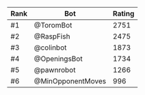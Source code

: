 Rank|Bot|Rating
---|---|---
#1|@ToromBot|2751
#2|@RaspFish|2475
#3|@colinbot|1873
#4|@OpeningsBot|1734
#5|@pawnrobot|1266
#6|@MinOpponentMoves|996
